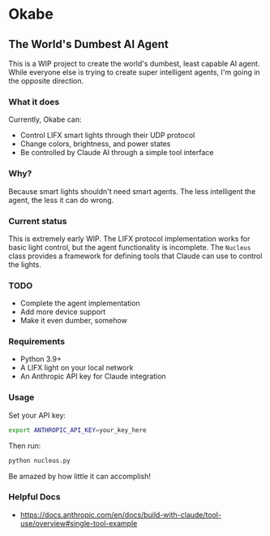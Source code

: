 # Okabe

## The World's Dumbest AI Agent

This is a WIP project to create the world's dumbest, least capable AI agent. While everyone else is trying to create super intelligent agents, I'm going in the opposite direction.

### What it does

Currently, Okabe can:
- Control LIFX smart lights through their UDP protocol
- Change colors, brightness, and power states
- Be controlled by Claude AI through a simple tool interface

### Why?

Because smart lights shouldn't need smart agents. The less intelligent the agent, the less it can do wrong.

### Current status

This is extremely early WIP. The LIFX protocol implementation works for basic light control, but the agent functionality is incomplete. The `Nucleus` class provides a framework for defining tools that Claude can use to control the lights.

### TODO

- Complete the agent implementation
- Add more device support
- Make it even dumber, somehow

### Requirements

- Python 3.9+
- A LIFX light on your local network
- An Anthropic API key for Claude integration

### Usage

Set your API key:
```bash
export ANTHROPIC_API_KEY=your_key_here
```

Then run:
```bash
python nucleus.py
```

Be amazed by how little it can accomplish!


### Helpful Docs
* https://docs.anthropic.com/en/docs/build-with-claude/tool-use/overview#single-tool-example
